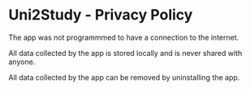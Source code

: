 # Uni2Study - Privacy Policy

The app was not programmmed to have a connection to the internet.

All data collected by the app is stored locally and is never shared with anyone.

All data collected by the app can be removed by uninstalling the app.
